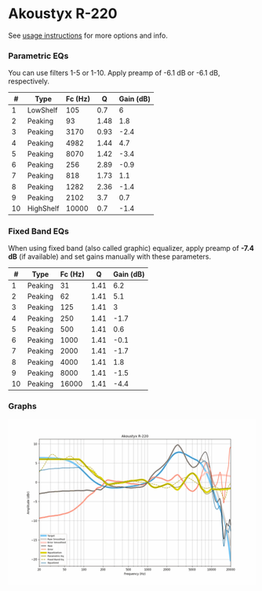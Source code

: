 # Akoustyx R-220
See [usage instructions](https://github.com/jaakkopasanen/AutoEq#usage) for more options and info.

### Parametric EQs
You can use filters 1-5 or 1-10. Apply preamp of -6.1 dB or -6.1 dB, respectively.

|   # | Type      |   Fc (Hz) |    Q |   Gain (dB) |
|-----|-----------|-----------|------|-------------|
|   1 | LowShelf  |       105 | 0.7  |         6   |
|   2 | Peaking   |        93 | 1.48 |         1.8 |
|   3 | Peaking   |      3170 | 0.93 |        -2.4 |
|   4 | Peaking   |      4982 | 1.44 |         4.7 |
|   5 | Peaking   |      8070 | 1.42 |        -3.4 |
|   6 | Peaking   |       256 | 2.89 |        -0.9 |
|   7 | Peaking   |       818 | 1.73 |         1.1 |
|   8 | Peaking   |      1282 | 2.36 |        -1.4 |
|   9 | Peaking   |      2102 | 3.7  |         0.7 |
|  10 | HighShelf |     10000 | 0.7  |        -1.4 |

### Fixed Band EQs
When using fixed band (also called graphic) equalizer, apply preamp of **-7.4 dB** (if available) and set gains manually with these parameters.

|   # | Type    |   Fc (Hz) |    Q |   Gain (dB) |
|-----|---------|-----------|------|-------------|
|   1 | Peaking |        31 | 1.41 |         6.2 |
|   2 | Peaking |        62 | 1.41 |         5.1 |
|   3 | Peaking |       125 | 1.41 |         3   |
|   4 | Peaking |       250 | 1.41 |        -1.7 |
|   5 | Peaking |       500 | 1.41 |         0.6 |
|   6 | Peaking |      1000 | 1.41 |        -0.1 |
|   7 | Peaking |      2000 | 1.41 |        -1.7 |
|   8 | Peaking |      4000 | 1.41 |         1.8 |
|   9 | Peaking |      8000 | 1.41 |        -1.5 |
|  10 | Peaking |     16000 | 1.41 |        -4.4 |

### Graphs
![](./Akoustyx%20R-220.png)
